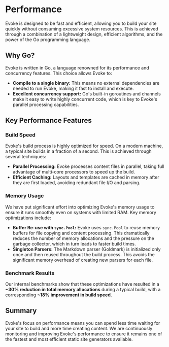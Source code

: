 # Performance

Evoke is designed to be fast and efficient, allowing you to build your site quickly without consuming excessive system resources. This is achieved through a combination of a lightweight design, efficient algorithms, and the power of the Go programming language.

## Why Go?

Evoke is written in Go, a language renowned for its performance and concurrency features. This choice allows Evoke to:

- **Compile to a single binary:** This means no external dependencies are needed to run Evoke, making it fast to install and execute.
- **Excellent concurrency support:** Go's built-in goroutines and channels make it easy to write highly concurrent code, which is key to Evoke's parallel processing capabilities.

## Key Performance Features

### Build Speed

Evoke's build process is highly optimized for speed. On a modern machine, a typical site builds in a fraction of a second. This is achieved through several techniques:

-   **Parallel Processing:** Evoke processes content files in parallel, taking full advantage of multi-core processors to speed up the build.
-   **Efficient Caching:** Layouts and templates are cached in memory after they are first loaded, avoiding redundant file I/O and parsing.

### Memory Usage

We have put significant effort into optimizing Evoke's memory usage to ensure it runs smoothly even on systems with limited RAM. Key memory optimizations include:

-   **Buffer Re-use with `sync.Pool`:** Evoke uses `sync.Pool` to reuse memory buffers for file copying and content processing. This dramatically reduces the number of memory allocations and the pressure on the garbage collector, which in turn leads to faster build times.
-   **Singleton Parsers:** The Markdown parser (Goldmark) is initialized only once and then reused throughout the build process. This avoids the significant memory overhead of creating new parsers for each file.

### Benchmark Results

Our internal benchmarks show that these optimizations have resulted in a **~30% reduction in total memory allocations** during a typical build, with a corresponding **~18% improvement in build speed**.

## Summary

Evoke's focus on performance means you can spend less time waiting for your site to build and more time creating content. We are continuously monitoring and improving Evoke's performance to ensure it remains one of the fastest and most efficient static site generators available.
